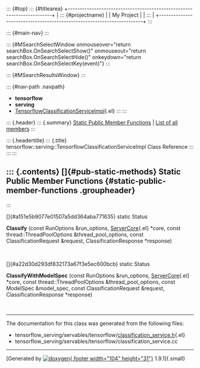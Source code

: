 ::: {#top}
::: {#titlearea}
+-----------------------------------------------------------------------+
| ::: {#projectname}                                                    |
| My Project                                                            |
| :::                                                                   |
+-----------------------------------------------------------------------+
:::

::: {#main-nav}
:::

::: {#MSearchSelectWindow onmouseover="return searchBox.OnSearchSelectShow()" onmouseout="return searchBox.OnSearchSelectHide()" onkeydown="return searchBox.OnSearchSelectKey(event)"}
:::

::: {#MSearchResultsWindow}
:::

::: {#nav-path .navpath}
-   **tensorflow**
-   **serving**
-   [TensorflowClassificationServiceImpl](classtensorflow_1_1serving_1_1TensorflowClassificationServiceImpl.html){.el}
:::
:::

::: {.header}
::: {.summary}
[Static Public Member Functions](#pub-static-methods) \| [List of all
members](classtensorflow_1_1serving_1_1TensorflowClassificationServiceImpl-members.html)
:::

::: {.headertitle}
::: {.title}
tensorflow::serving::TensorflowClassificationServiceImpl Class Reference
:::
:::
:::

::: {.contents}
[]{#pub-static-methods} Static Public Member Functions {#static-public-member-functions .groupheader}
------------------------------------------------------
:::

[]{#a151e5b9077e01507a5dd364aba771635} static Status 

**Classify** (const RunOptions &run\_options,
[ServerCore](classtensorflow_1_1serving_1_1ServerCore.html){.el} \*core,
const thread::ThreadPoolOptions &thread\_pool\_options, const
ClassificationRequest &request, ClassificationResponse \*response)

 

[]{#a22d30d293df832173a67f3e5ec600bcb} static Status 

**ClassifyWithModelSpec** (const RunOptions &run\_options,
[ServerCore](classtensorflow_1_1serving_1_1ServerCore.html){.el} \*core,
const thread::ThreadPoolOptions &thread\_pool\_options, const ModelSpec
&model\_spec, const ClassificationRequest &request,
ClassificationResponse \*response)

 

------------------------------------------------------------------------

The documentation for this class was generated from the following files:

-   tensorflow\_serving/servables/tensorflow/[classification\_service.h](classification__service_8h_source.html){.el}
-   tensorflow\_serving/servables/tensorflow/classification\_service.cc

------------------------------------------------------------------------

[Generated by [![doxygen](doxygen.svg){.footer width="104"
height="31"}](https://www.doxygen.org/index.html) 1.9.1]{.small}
